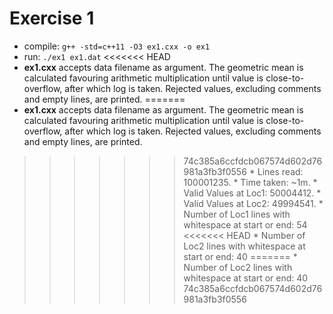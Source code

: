 # Exercise 1
* compile: `g++ -std=c++11 -O3 ex1.cxx -o ex1`
* run: `./ex1 ex1.dat`
<<<<<<< HEAD
* **ex1.cxx** accepts data filename as argument. The geometric mean is calculated favouring arithmetic multiplication until value is close-to-overflow, 
after which log is taken. Rejected values, excluding comments and empty lines, are printed.
=======
* **ex1.cxx** accepts data filename as argument. The geometric mean is 
calculated favouring arithmetic multiplication until value is close-to-overflow, 
after which log is taken. Rejected values, excluding comments and empty lines,
are printed.
>>>>>>> 74c385a6ccfdcb067574d602d76981a3fb3f0556
    * Lines read: 100001235.
    * Time taken: ~1m.
    * Valid Values at Loc1: 50004412.
    * Valid Values at Loc2: 49994541.
    * Number of Loc1 lines with whitespace at start or end: 54
<<<<<<< HEAD
    * Number of Loc2 lines with whitespace at start or end: 40
=======
    * Number of Loc2 lines with whitespace at start or end: 40
>>>>>>> 74c385a6ccfdcb067574d602d76981a3fb3f0556
